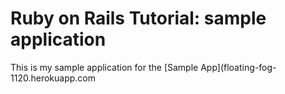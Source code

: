 # Ruby on Rails Tutorial: sample application

This is my sample application for the [Sample App](floating-fog-1120.herokuapp.com